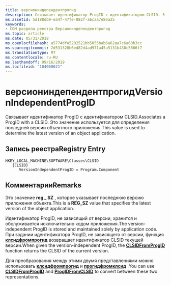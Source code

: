 ```yaml
---
title: версиониндепендентпрогид
description: Связывает идентификатор ProgID с идентификатором CLSID. Это значение используется для определения последней версии объектного приложения.
ms.assetid: 5d188db9-ea4f-47fe-882f-a6caa7e86a25
keywords:
- COM раздела реестра Версиониндепендентпрогид
ms.topic: article
ms.date: 05/31/2018
ms.openlocfilehash: a5774dfa5202521bb5055bab6a62aa7c6a60b3cc
ms.sourcegitcommit: 2d531328b6ed82d4ad971a45a5131b430c5866f7
ms.translationtype: MT
ms.contentlocale: ru-RU
ms.lasthandoff: 09/16/2019
ms.locfileid: "104068621"
---
```

# <a name="versionindependentprogid"></a><span data-ttu-id="88ec1-105">версиониндепендентпрогид</span><span class="sxs-lookup"><span data-stu-id="88ec1-105">VersionIndependentProgID</span></span>

<span data-ttu-id="88ec1-106">Связывает идентификатор ProgID с идентификатором CLSID.</span><span class="sxs-lookup"><span data-stu-id="88ec1-106">Associates a ProgID with a CLSID.</span></span> <span data-ttu-id="88ec1-107">Это значение используется для определения последней версии объектного приложения.</span><span class="sxs-lookup"><span data-stu-id="88ec1-107">This value is used to determine the latest version of an object application.</span></span>

## <a name="registry-entry"></a><span data-ttu-id="88ec1-108">Запись реестра</span><span class="sxs-lookup"><span data-stu-id="88ec1-108">Registry Entry</span></span>

```
HKEY_LOCAL_MACHINE\SOFTWARE\Classes\CLSID
   {CLSID}
      VersionIndependentProgID = Program.Component
```

## <a name="remarks"></a><span data-ttu-id="88ec1-109">Комментарии</span><span class="sxs-lookup"><span data-stu-id="88ec1-109">Remarks</span></span>

<span data-ttu-id="88ec1-110">Это значение **reg \_ SZ** , которое указывает последнюю версию приложения объекта.</span><span class="sxs-lookup"><span data-stu-id="88ec1-110">This is a **REG\_SZ** value that specifies the latest version of the object application.</span></span>

<span data-ttu-id="88ec1-111">Идентификатор ProgID, не зависящий от версии, хранится и обслуживается исключительно кодом приложения.</span><span class="sxs-lookup"><span data-stu-id="88ec1-111">The version-independent ProgID is stored and maintained solely by application code.</span></span> <span data-ttu-id="88ec1-112">При задании идентификатора ProgID, не зависящего от версии, функция [**клсидфромпрогид**](/windows/desktop/api/combaseapi/nf-combaseapi-clsidfromprogid) возвращает идентификатор CLSID текущей версии.</span><span class="sxs-lookup"><span data-stu-id="88ec1-112">When given the version-independent ProgID, the [**CLSIDFromProgID**](/windows/desktop/api/combaseapi/nf-combaseapi-clsidfromprogid) function returns the CLSID of the current version.</span></span>

<span data-ttu-id="88ec1-113">Для преобразования между этими двумя представлениями можно использовать [**клсидфромпрогид**](/windows/desktop/api/combaseapi/nf-combaseapi-clsidfromprogid) и [**прогидфромклсид**](/windows/desktop/api/combaseapi/nf-combaseapi-progidfromclsid) .</span><span class="sxs-lookup"><span data-stu-id="88ec1-113">You can use [**CLSIDFromProgID**](/windows/desktop/api/combaseapi/nf-combaseapi-clsidfromprogid) and [**ProgIDFromCLSID**](/windows/desktop/api/combaseapi/nf-combaseapi-progidfromclsid) to convert between these two representations.</span></span>

 

 




